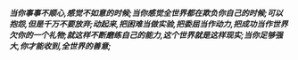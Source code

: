 ***当你事事不顺心,感觉不如意的时候;当你感觉全世界都在欺负你自己的时候;可以抱怨,但是千万不要放弃;动起来,把困难当做实验,把委屈当作动力,把成功当作世界欠你的一个礼物;就这样不断磨练自己的能力,这个世界就是这样现实;当你足够强大,你才能收到,全世界的善意;***